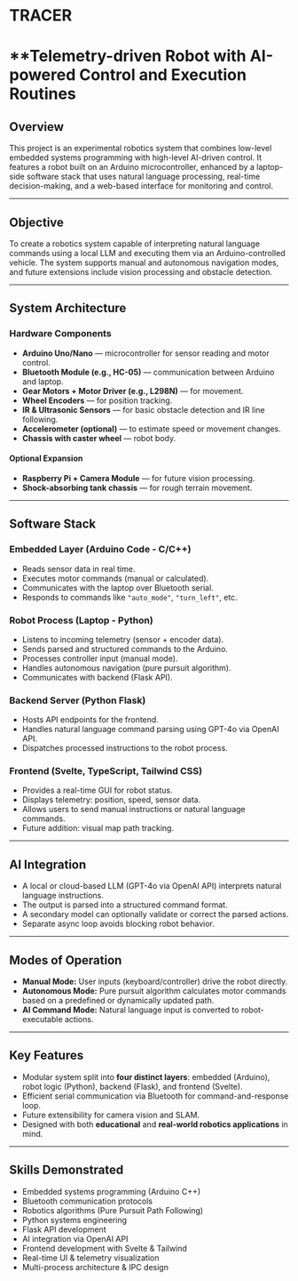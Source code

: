 # TRACER
# **Telemetry-driven Robot with AI-powered Control and Execution Routines

## **Overview**
This project is an experimental robotics system that combines low-level embedded systems programming with high-level AI-driven control. It features a robot built on an Arduino microcontroller, enhanced by a laptop-side software stack that uses natural language processing, real-time decision-making, and a web-based interface for monitoring and control.

---

## **Objective**
To create a robotics system capable of interpreting natural language commands using a local LLM and executing them via an Arduino-controlled vehicle. The system supports manual and autonomous navigation modes, and future extensions include vision processing and obstacle detection.

---

## **System Architecture**

### **Hardware Components**
- **Arduino Uno/Nano** — microcontroller for sensor reading and motor control.
- **Bluetooth Module (e.g., HC-05)** — communication between Arduino and laptop.
- **Gear Motors + Motor Driver (e.g., L298N)** — for movement.
- **Wheel Encoders** — for position tracking.
- **IR & Ultrasonic Sensors** — for basic obstacle detection and IR line following.
- **Accelerometer (optional)** — to estimate speed or movement changes.
- **Chassis with caster wheel** — robot body.

#### **Optional Expansion**
- **Raspberry Pi + Camera Module** — for future vision processing.
- **Shock-absorbing tank chassis** — for rough terrain movement.

---

## **Software Stack**

### **Embedded Layer (Arduino Code - C/C++)**
- Reads sensor data in real time.
- Executes motor commands (manual or calculated).
- Communicates with the laptop over Bluetooth serial.
- Responds to commands like `"auto_mode"`, `"turn_left"`, etc.

### **Robot Process (Laptop - Python)**
- Listens to incoming telemetry (sensor + encoder data).
- Sends parsed and structured commands to the Arduino.
- Processes controller input (manual mode).
- Handles autonomous navigation (pure pursuit algorithm).
- Communicates with backend (Flask API).

### **Backend Server (Python Flask)**
- Hosts API endpoints for the frontend.
- Handles natural language command parsing using GPT-4o via OpenAI API.
- Dispatches processed instructions to the robot process.

### **Frontend (Svelte, TypeScript, Tailwind CSS)**
- Provides a real-time GUI for robot status.
- Displays telemetry: position, speed, sensor data.
- Allows users to send manual instructions or natural language commands.
- Future addition: visual map path tracking.

---

## **AI Integration**
- A local or cloud-based LLM (GPT-4o via OpenAI API) interprets natural language instructions.
- The output is parsed into a structured command format.
- A secondary model can optionally validate or correct the parsed actions.
- Separate async loop avoids blocking robot behavior.

---

## **Modes of Operation**
- **Manual Mode:** User inputs (keyboard/controller) drive the robot directly.
- **Autonomous Mode:** Pure pursuit algorithm calculates motor commands based on a predefined or dynamically updated path.
- **AI Command Mode:** Natural language input is converted to robot-executable actions.

---

## **Key Features**
- Modular system split into **four distinct layers**: embedded (Arduino), robot logic (Python), backend (Flask), and frontend (Svelte).
- Efficient serial communication via Bluetooth for command-and-response loop.
- Future extensibility for camera vision and SLAM.
- Designed with both **educational** and **real-world robotics applications** in mind.

---

## **Skills Demonstrated**
- Embedded systems programming (Arduino C++)
- Bluetooth communication protocols
- Robotics algorithms (Pure Pursuit Path Following)
- Python systems engineering
- Flask API development
- AI integration via OpenAI API
- Frontend development with Svelte & Tailwind
- Real-time UI & telemetry visualization
- Multi-process architecture & IPC design
